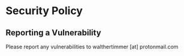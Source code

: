 # Security Policy

## Reporting a Vulnerability

Please report any vulnerabilities to walthertimmer [at] protonmail.com
